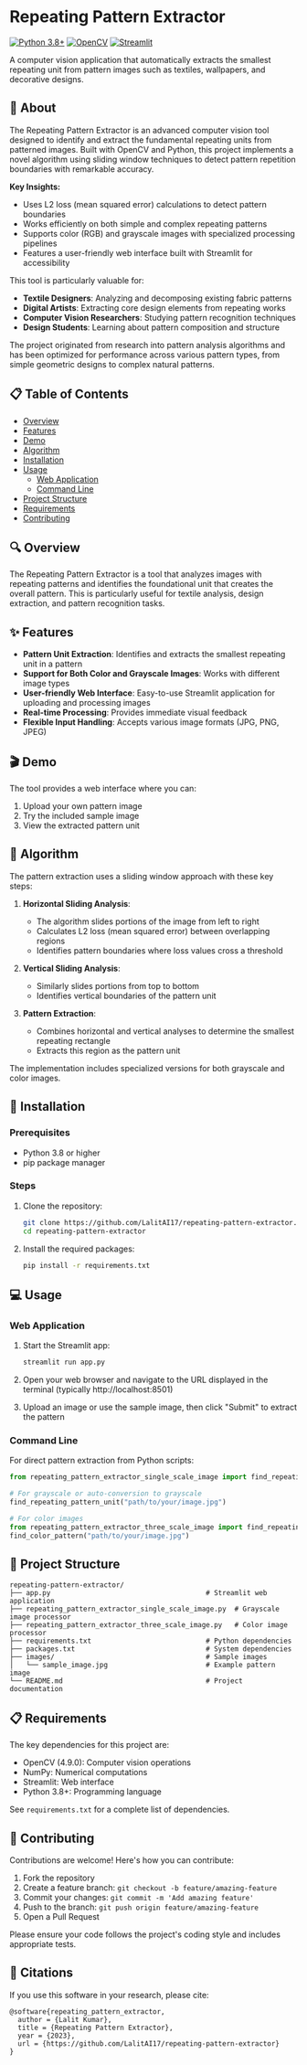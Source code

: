# Repeating Pattern Extractor

[![Python 3.8+](https://img.shields.io/badge/python-3.8+-blue.svg)](https://www.python.org/downloads/release/python-380/)
[![OpenCV](https://img.shields.io/badge/OpenCV-4.9.0-green.svg)](https://opencv.org/)
[![Streamlit](https://img.shields.io/badge/Streamlit-1.29.0-red.svg)](https://streamlit.io/)

A computer vision application that automatically extracts the smallest repeating unit from pattern images such as textiles, wallpapers, and decorative designs.

## 📖 About

The Repeating Pattern Extractor is an advanced computer vision tool designed to identify and extract the fundamental repeating units from patterned images. Built with OpenCV and Python, this project implements a novel algorithm using sliding window techniques to detect pattern repetition boundaries with remarkable accuracy.

**Key Insights:**

- Uses L2 loss (mean squared error) calculations to detect pattern boundaries
- Works efficiently on both simple and complex repeating patterns
- Supports color (RGB) and grayscale images with specialized processing pipelines
- Features a user-friendly web interface built with Streamlit for accessibility

This tool is particularly valuable for:

- **Textile Designers**: Analyzing and decomposing existing fabric patterns
- **Digital Artists**: Extracting core design elements from repeating works
- **Computer Vision Researchers**: Studying pattern recognition techniques
- **Design Students**: Learning about pattern composition and structure

The project originated from research into pattern analysis algorithms and has been optimized for performance across various pattern types, from simple geometric designs to complex natural patterns.

## 📋 Table of Contents

- [Overview](#overview)
- [Features](#features)
- [Demo](#demo)
- [Algorithm](#algorithm)
- [Installation](#installation)
- [Usage](#usage)
  - [Web Application](#web-application)
  - [Command Line](#command-line)
- [Project Structure](#project-structure)
- [Requirements](#requirements)
- [Contributing](#contributing)

## 🔍 Overview

The Repeating Pattern Extractor is a tool that analyzes images with repeating patterns and identifies the foundational unit that creates the overall pattern. This is particularly useful for textile analysis, design extraction, and pattern recognition tasks.

## ✨ Features

- **Pattern Unit Extraction**: Identifies and extracts the smallest repeating unit in a pattern
- **Support for Both Color and Grayscale Images**: Works with different image types
- **User-friendly Web Interface**: Easy-to-use Streamlit application for uploading and processing images
- **Real-time Processing**: Provides immediate visual feedback
- **Flexible Input Handling**: Accepts various image formats (JPG, PNG, JPEG)

## 🎬 Demo

The tool provides a web interface where you can:

1. Upload your own pattern image
2. Try the included sample image
3. View the extracted pattern unit

## 🧠 Algorithm

The pattern extraction uses a sliding window approach with these key steps:

1. **Horizontal Sliding Analysis**:

   - The algorithm slides portions of the image from left to right
   - Calculates L2 loss (mean squared error) between overlapping regions
   - Identifies pattern boundaries where loss values cross a threshold

2. **Vertical Sliding Analysis**:

   - Similarly slides portions from top to bottom
   - Identifies vertical boundaries of the pattern unit

3. **Pattern Extraction**:
   - Combines horizontal and vertical analyses to determine the smallest repeating rectangle
   - Extracts this region as the pattern unit

The implementation includes specialized versions for both grayscale and color images.

## 🚀 Installation

### Prerequisites

- Python 3.8 or higher
- pip package manager

### Steps

1. Clone the repository:

   ```bash
   git clone https://github.com/LalitAI17/repeating-pattern-extractor.git
   cd repeating-pattern-extractor
   ```

2. Install the required packages:

   ```bash
   pip install -r requirements.txt
   ```

## 💻 Usage

### Web Application

1. Start the Streamlit app:

   ```bash
   streamlit run app.py
   ```

2. Open your web browser and navigate to the URL displayed in the terminal (typically http://localhost:8501)

3. Upload an image or use the sample image, then click "Submit" to extract the pattern

### Command Line

For direct pattern extraction from Python scripts:

```python
from repeating_pattern_extractor_single_scale_image import find_repeating_pattern_unit

# For grayscale or auto-conversion to grayscale
find_repeating_pattern_unit("path/to/your/image.jpg")

# For color images
from repeating_pattern_extractor_three_scale_image import find_repeating_pattern_unit as find_color_pattern
find_color_pattern("path/to/your/image.jpg")
```

## 📁 Project Structure

```
repeating-pattern-extractor/
├── app.py                                      # Streamlit web application
├── repeating_pattern_extractor_single_scale_image.py  # Grayscale image processor
├── repeating_pattern_extractor_three_scale_image.py   # Color image processor
├── requirements.txt                            # Python dependencies
├── packages.txt                                # System dependencies
├── images/                                     # Sample images
│   └── sample_image.jpg                        # Example pattern image
└── README.md                                   # Project documentation
```

## 📋 Requirements

The key dependencies for this project are:

- OpenCV (4.9.0): Computer vision operations
- NumPy: Numerical computations
- Streamlit: Web interface
- Python 3.8+: Programming language

See `requirements.txt` for a complete list of dependencies.

## 🤝 Contributing

Contributions are welcome! Here's how you can contribute:

1. Fork the repository
2. Create a feature branch: `git checkout -b feature/amazing-feature`
3. Commit your changes: `git commit -m 'Add amazing feature'`
4. Push to the branch: `git push origin feature/amazing-feature`
5. Open a Pull Request

Please ensure your code follows the project's coding style and includes appropriate tests.

## 📝 Citations

If you use this software in your research, please cite:

```
@software{repeating_pattern_extractor,
  author = {Lalit Kumar},
  title = {Repeating Pattern Extractor},
  year = {2023},
  url = {https://github.com/LalitAI17/repeating-pattern-extractor}
}
```
